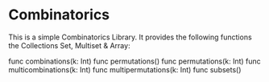 # Combinatorics

This is a simple Combinatorics Library.
It provides the following functions the Collections Set, Multiset & Array:

func combinations(k: Int)
func permutations()
func permutations(k: Int)
func multicombinations(k: Int)
func multipermutations(k: Int)
func subsets()


